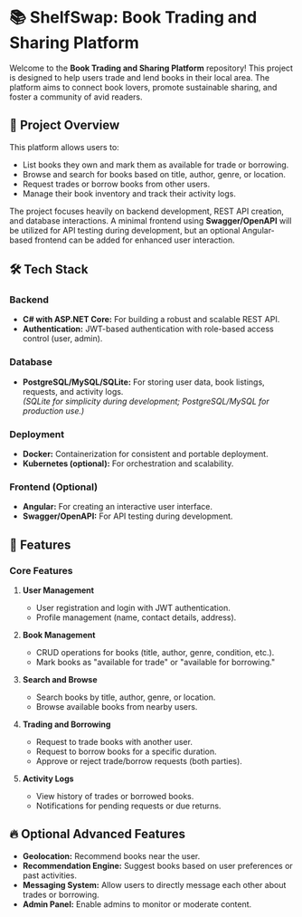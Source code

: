 # 📚 ShelfSwap: Book Trading and Sharing Platform

Welcome to the **Book Trading and Sharing Platform** repository! This project is designed to help users trade and lend books in their local area. The platform aims to connect book lovers, promote sustainable sharing, and foster a community of avid readers.  

## 🌟 Project Overview

This platform allows users to:
- List books they own and mark them as available for trade or borrowing.
- Browse and search for books based on title, author, genre, or location.
- Request trades or borrow books from other users.
- Manage their book inventory and track their activity logs.

The project focuses heavily on backend development, REST API creation, and database interactions. A minimal frontend using **Swagger/OpenAPI** will be utilized for API testing during development, but an optional Angular-based frontend can be added for enhanced user interaction.

## 🛠️ Tech Stack

### **Backend**
- **C# with ASP.NET Core:** For building a robust and scalable REST API.
- **Authentication:** JWT-based authentication with role-based access control (user, admin).

### **Database**
- **PostgreSQL/MySQL/SQLite:** For storing user data, book listings, requests, and activity logs.  
  *(SQLite for simplicity during development; PostgreSQL/MySQL for production use.)*

### **Deployment**
- **Docker:** Containerization for consistent and portable deployment.
- **Kubernetes (optional):** For orchestration and scalability.

### **Frontend (Optional)**
- **Angular:** For creating an interactive user interface.
- **Swagger/OpenAPI:** For API testing during development.

## 🚀 Features

### **Core Features**
1. **User Management**
   - User registration and login with JWT authentication.
   - Profile management (name, contact details, address).
   
2. **Book Management**
   - CRUD operations for books (title, author, genre, condition, etc.).
   - Mark books as "available for trade" or "available for borrowing."
   
3. **Search and Browse**
   - Search books by title, author, genre, or location.
   - Browse available books from nearby users.
   
4. **Trading and Borrowing**
   - Request to trade books with another user.
   - Request to borrow books for a specific duration.
   - Approve or reject trade/borrow requests (both parties).
   
5. **Activity Logs**
   - View history of trades or borrowed books.
   - Notifications for pending requests or due returns.

## 🔥 Optional Advanced Features
- **Geolocation:** Recommend books near the user.
- **Recommendation Engine:** Suggest books based on user preferences or past activities.
- **Messaging System:** Allow users to directly message each other about trades or borrowing.
- **Admin Panel:** Enable admins to monitor or moderate content.

